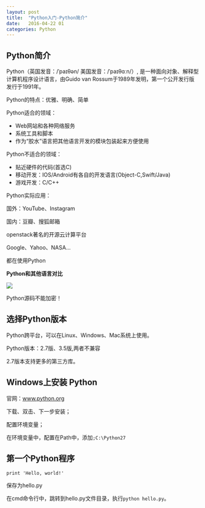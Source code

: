 ```yaml
---
layout: post
title:  "Python入门-Python简介"
date:   2016-04-22 01
categories: Python
---
```



## Python简介 ##

Python（英国发音：/ˈpaɪθən/ 美国发音：/ˈpaɪθɑːn/）, 是一种面向对象、解释型计算机程序设计语言，由Guido van Rossum于1989年发明，第一个公开发行版发行于1991年。

Python的特点：优雅、明确、简单

Python适合的领域：

- Web网站和各种网络服务
- 系统工具和脚本
- 作为“胶水”语言把其他语言开发的模块包装起来方便使用

Python不适合的领域：

- 贴近硬件的代码(首选C)
- 移动开发：IOS/Android有各自的开发语言(Object-C,Swift/Java)
- 游戏开发：C/C++

Python实际应用：

国外：YouTube、Instagram

国内：豆瓣、搜狐邮箱

openstack著名的开源云计算平台

Google、Yahoo、NASA...

都在使用Python

**Python和其他语言对比**

![](http://7fvd6e.com1.z0.glb.clouddn.com/python%E5%AF%B9%E6%AF%94.jpg)

Python源码不能加密！

## 选择Python版本 ##

Python跨平台，可以在Linux、Windows、Mac系统上使用。

Python版本：2.7版、3.5版,两者不兼容

2.7版本支持更多的第三方库。

## Windows上安装 Python ##

官网：www.python.org

下载、双击、下一步安装；

配置环境变量；

在环境变量中，配置在Path中，添加`;C:\Python27`

## 第一个Python程序 ##

    print 'Hello, world!'

保存为hello.py

在cmd命令行中，跳转到hello.py文件目录，执行`python hello.py`。

